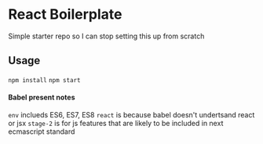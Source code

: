 # React Boilerplate
Simple starter repo so I can stop setting this up from scratch

## Usage
`npm install`
`npm start`

#### Babel present notes
`env` inclueds ES6, ES7, ES8
`react` is because babel doesn't undertsand react or jsx
`stage-2` is for js features that are likely to be included in next ecmascript standard